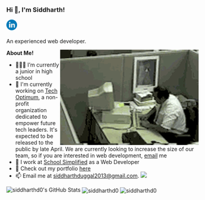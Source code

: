 <h3 title="Title"> Hi 👋, I'm Siddharth!</h3>

<a href="https://www.linkedin.com/in/siddharth-duggal/">
  <img style="color: blue;" align="left" alt="Siddharths's LinkedIn" width="28px" src="./linkedin.svg" />
  
</a>

<br />
<br />

An experienced web developer.
 
  <img align="right" alt="GIF" src="./madman.gif" alt="me when my code doesnt work" />

**About Me!**

- 👨🏽‍💻 I’m currently a junior in high school
- 🌱 I'm currently working on [Tech Optimum](https://github.com/TechOptimum), a non-profit organization dedicated to empower future tech leaders. It's expected to be released to the public by late April. We are currently looking to increase the size of our team, so if you are interested in web development, [email](mailto:siddharthduggal2013@gmail.com) me
- 💼 I work at [School Simplified](https://schoolsimplified.org) as a Web Developer 
- 🤔 Check out my portfolio [here](https://siddharthduggal.com)
- 📫 Email me at [siddharthduggal2013@gmail.com](mailto:siddharthduggal2013@gmail.com).
![](https://visitor-badge.glitch.me/badge?page_id=siddharthd0)


<img src="https://github-readme-stats.vercel.app/api?username=siddharthd0&show_icons=true&hide_border=true&count_private=true&theme=shades-of-purple&icon_color=fad000" alt="siddharthd0's GitHub Stats">
<img align="center" src="https://github-readme-streak-stats.herokuapp.com/?user=siddharthd0&count_private=true&theme=radical" alt="siddharthd0" />
<img align="center" width=500 src="https://github-readme-stats.vercel.app/api/top-langs/?username=siddharthd0&count_private=true&theme=radical" alt="siddharthd0" />

